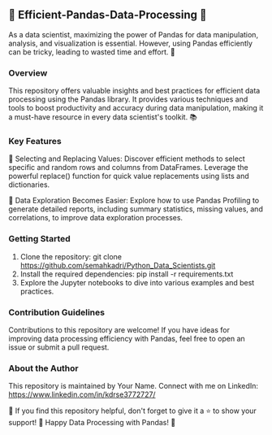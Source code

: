 
## 🐍 Efficient-Pandas-Data-Processing 🐼


As a data scientist, maximizing the power of Pandas for data manipulation, analysis, and visualization is essential. However, using Pandas efficiently can be tricky, leading to wasted time and effort. 🚀

### Overview
This repository offers valuable insights and best practices for efficient data processing using the Pandas library. It provides various techniques and tools to boost productivity and accuracy during data manipulation, making it a must-have resource in every data scientist's toolkit. 📚

### Key Features
🎯 Selecting and Replacing Values: Discover efficient methods to select specific and random rows and columns from DataFrames. Leverage the powerful replace() function for quick value replacements using lists and dictionaries.

🔬 Data Exploration Becomes Easier: Explore how to use Pandas Profiling to generate detailed reports, including summary statistics, missing values, and correlations, to improve data exploration processes.

### Getting Started
1. Clone the repository: git clone https://github.com/semahkadri/Python_Data_Scientists.git
2. Install the required dependencies: pip install -r requirements.txt
3. Explore the Jupyter notebooks to dive into various examples and best practices.

### Contribution Guidelines
Contributions to this repository are welcome! If you have ideas for improving data processing efficiency with Pandas, feel free to open an issue or submit a pull request.


### About the Author
This repository is maintained by Your Name. Connect with me on LinkedIn: https://www.linkedin.com/in/kdrse3772727/


💌 If you find this repository helpful, don't forget to give it a ⭐ to show your support!
🚀 Happy Data Processing with Pandas! 🐍